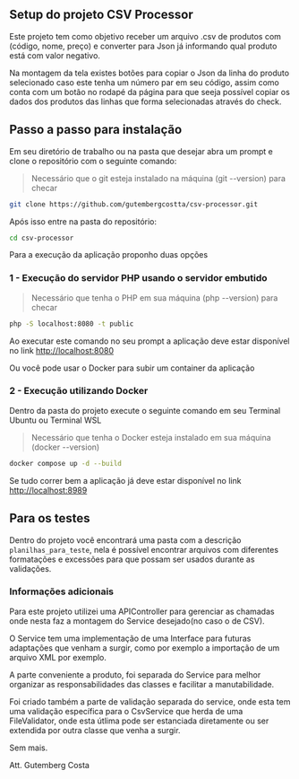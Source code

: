 ## Setup do projeto CSV Processor

Este projeto tem como objetivo receber um arquivo .csv de produtos com (código, nome, preço) e converter para Json já informando qual produto está com valor negativo.

Na montagem da tela existes botões para copiar o Json da linha do produto selecionado caso este tenha um número par em seu código, assim como conta com um botão no rodapé da página para que seeja possível copiar os dados dos produtos das linhas que forma selecionadas através do check.

## Passo a passo para instalação

Em seu diretório de trabalho ou na pasta que desejar abra um prompt e clone o repositório com o seguinte comando:

> Necessário que o git esteja instalado na máquina (git --version) para checar

```sh
git clone https://github.com/gutembergcostta/csv-processor.git
```

Após isso entre na pasta do repositório:

```sh
cd csv-processor
```

Para a execução da aplicação proponho duas opções

### 1 - Execução do servidor PHP usando o servidor embutido

> Necessário que tenha o PHP em sua máquina (php --version) para checar

```sh
php -S localhost:8080 -t public
```

Ao executar este comando no seu prompt a aplicação deve estar disponível no link [http://localhost:8080](http://localhost:8080)

Ou você pode usar o Docker para subir um container da aplicação

### 2 - Execução utilizando Docker

Dentro da pasta do projeto execute o seguinte comando em seu Terminal Ubuntu ou Terminal WSL

> Necessário que tenha o Docker esteja instalado em sua máquina (docker --version)

```sh
docker compose up -d --build
```

Se tudo correr bem a aplicação já deve estar disponível no link [http://localhost:8989](http://localhost:8989)

## Para os testes

Dentro do projeto você encontrará uma pasta com a descrição `planilhas_para_teste`, nela é possível encontrar arquivos com diferentes formatações e excessões para que possam ser usados durante as validações.

### Informações adicionais

Para este projeto utilizei uma APIController para gerenciar as chamadas onde nesta faz a montagem do Service desejado(no caso o de CSV).

O Service tem uma implementação de uma Interface para futuras adaptações que venham a surgir, como por exemplo a importação de um arquivo XML por exemplo.

A parte conveniente a produto, foi separada do Service para melhor organizar as responsabilidades das classes e facilitar a manutabilidade.

Foi criado também a parte de validação separada do service, onde esta tem uma validação específica para o CsvService que herda de uma FileValidator, onde esta útlima pode ser estanciada diretamente ou ser extendida por outra classe que venha a surgir.

Sem mais.

Att. Gutemberg Costa
